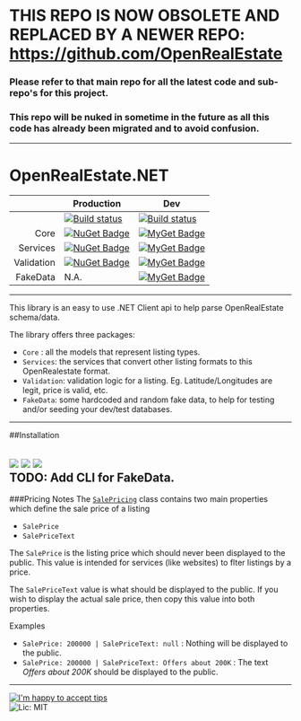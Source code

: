 # THIS REPO IS NOW OBSOLETE AND REPLACED BY A NEWER REPO: https://github.com/OpenRealEstate
### Please refer to that main repo for all the latest code and sub-repo's for this project.
### This repo will be nuked in sometime in the future as all this code has already been migrated and to avoid confusion.

---

# OpenRealEstate.NET 

|            | Production | Dev |
| ----------:| ---------- | --- |
|            | [![Build status](https://ci.appveyor.com/api/projects/status/hdaer866pn98ly6k/branch/master?svg=true)](https://ci.appveyor.com/project/PureKrome/openrealestate-net-wof7s) | [![Build status](https://ci.appveyor.com/api/projects/status/hdaer866pn98ly6k?svg=true)](https://ci.appveyor.com/project/PureKrome/openrealestate-net) |
| Core       | [![NuGet Badge](https://buildstats.info/nuget/OpenRealEstate.Core?includePreReleases=true)](https://www.nuget.org/packages/OpenRealEstate.Core/) | [![MyGet Badge](https://buildstats.info/myget/openrealestate/OpenRealEstate.Core)](https://www.myget.org/feed/openrealestate/package/nuget/OpenRealEstate.Core) |
| Services   | [![NuGet Badge](https://buildstats.info/nuget/OpenRealEstate.Services?includePreReleases=true)](https://www.nuget.org/packages/OpenRealEstate.Services/) | [![MyGet Badge](https://buildstats.info/myget/openrealestate/OpenRealEstate.Services)](https://www.myget.org/feed/openrealestate/package/nuget/OpenRealEstate.Services) |
| Validation | [![NuGet Badge](https://buildstats.info/nuget/OpenRealEstate.Validation?includePreReleases=true)](https://www.nuget.org/packages/OpenRealEstate.Validation/) | [![MyGet Badge](https://buildstats.info/myget/openrealestate/OpenRealEstate.Validation)](https://www.myget.org/feed/openrealestate/package/nuget/OpenRealEstate.Validation) |
| FakeData   | N.A. | [![MyGet Badge](https://buildstats.info/myget/openrealestate/OpenRealEstate.FakeData)](https://www.myget.org/feed/openrealestate/package/nuget/OpenRealEstate.FakeData) |




---

This library is an easy to use .NET Client api to help parse OpenRealEstate schema/data.

The library offers three packages:
- `Core` : all the models that represent listing types.
- `Services`: the services that convert other listing formats to this OpenRealestate format.
- `Validation`: validation logic for a listing. Eg. Latitude/Longitudes are legit, price is valid, etc.
- `FakeData`: some hardcoded and random fake data, to help for testing and/or seeding your dev/test databases.

---
##Installation

![](http://i.imgur.com/LKwcJ2U.png)
![](http://i.imgur.com/LdCxDle.png)
![](http://i.imgur.com/8YMVxXE.png)  
TODO: Add CLI for FakeData.
---

###Pricing Notes
The [`SalePricing`](https://github.com/OpenRealEstate/OpenRealEstate.NET/blob/master/Code/OpenRealEstate.Core/Models/SalePricing.cs) class contains two main properties which define the sale price of a listing
- `SalePrice`
- `SalePriceText`

The `SalePrice` is the listing price which should never been displayed to the public. This value is intended for services (like websites) to flter listings by a price.

The `SalePriceText` value is what should be displayed to the public. If you wish to display the actual sale price, then copy this value into both properties.

Examples
- `SalePrice: 200000 | SalePriceText: null` : Nothing will be displayed to the public.
- `SalePrice: 200000 | SalePriceText: Offers about 200K` : The text _Offers about 200K_ should be displayed to the public.
 
---
[![I'm happy to accept tips](http://img.shields.io/gittip/purekrome.svg?style=flat-square)](https://gratipay.com/PureKrome/)  
![Lic: MIT](http://img.shields.io/badge/License-MIT-blue.svg?style=flat-square)
